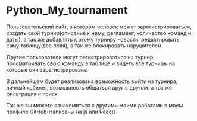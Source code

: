 # Python_My_tournament

Пользовательский сайт, в котором человек может зарегистрироваться, создать свой турнир(описание к нему, регламент, количество команд и даты), 
а так же добавлять к этому турниру новости, редактировать саму таблицу(все поля), а так же блокировать нарушителей.

Другие пользователи могут регистрироваться на турнир, просматривать свою команду в таблице и видеть все турниры на которые они зарегистрированы

В дальнейшем будет реализована возможность выйти из турнира, личный кабинет, возможность общаться друг с другом, а так же фильтрация и поиск

Так же вы можете ознакомиться с другими моими работами в моем профиле GitHub(Написаны на js или React)
